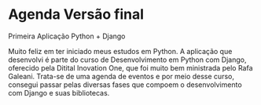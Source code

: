 # Agenda Versão final
Primeira Aplicação Python +  Django

Muito feliz em ter iniciado meus estudos em Python. A aplicação que desenvolvi é parte do curso de Desenvolvimento em Python com Django, 
oferecido pela Ditital Inovation One, que foi muito bem ministrada pelo Rafa Galeani. Trata-se de uma agenda de eventos e por meio desse
curso, consegui passar pelas diversas fases que compoem o desenvolvimento com Django e suas bibliotecas. 

